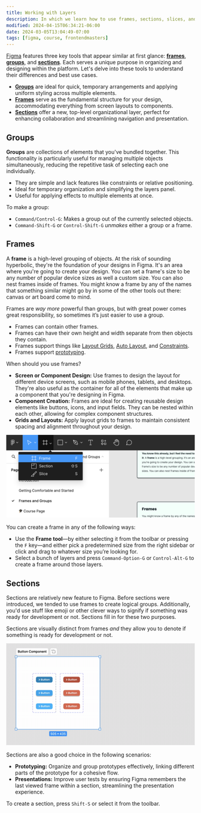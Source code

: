 ```yaml
---
title: Working with Layers
description: In which we learn how to use frames, sections, slices, and groups in Figma—and the difference between them.
modified: 2024-04-15T06:34:21-06:00
date: 2024-03-05T13:04:49-07:00
tags: [figma, course, frontendmasters]
---
```


[Figma](https://figma.com/) features three key tools that appear similar at first glance: [**frames**](https://help.figma.com/hc/en-us/articles/360041539473-Frames-in-Figma), [**groups**](https://help.figma.com/hc/en-us/articles/360039832054-The-difference-between-frames-and-groups), and [**sections**](https://help.figma.com/hc/en-us/articles/9771500257687-Organize-your-canvas-with-sections). Each serves a unique purpose in organizing and designing within the platform. Let's delve into these tools to understand their differences and best use cases.

- [**Groups**](#groups) are ideal for quick, temporary arrangements and applying uniform styling across multiple elements.
- [**Frames**](#frames) serve as the fundamental structure for your design, accommodating everything from screen layouts to components.
- [**Sections**](#sections) offer a new, top-level organizational layer, perfect for enhancing collaboration and streamlining navigation and presentation.

## Groups

**Groups** are collections of elements that you've bundled together. This functionality is particularly useful for managing multiple objects simultaneously, reducing the repetitive task of selecting each one individually.

- They are simple and lack features like constraints or relative positioning.
- Ideal for temporary organization and simplifying the layers panel.
- Useful for applying effects to multiple elements at once.

To make a group:

- `Command/Control-G`: Makes a group out of the currently selected objects.
- `Command-Shift-G` or `Control-Shift-G` _unmakes_ either a group or a frame.

## Frames

A **frame** is a high-level grouping of objects. At the risk of sounding hyperbolic, they're the foundation of your designs in Figma. It's an area where you're going to create your design. You can set a frame's size to be any number of popular device sizes as well a custom size. You can also nest frames inside of frames. You might know a frame by any of the names that something similar might go by in some of the other tools out there: canvas or art board come to mind.

Frames are _way more_ powerful than groups, but with great power comes great responsibility, so sometimes it’s just easier to use a group.

- Frames can contain other frames.
- Frames can have their own height and width separate from then objects they contain.
- Frames support things like [Layout Grids](layout-grids.md), [Auto Layout](auto-layout.md), and [Constraints](constraints.md).
- Frames support [prototyping](prototyping.md).

When should you use frames?

- **Screen or Component Design:** Use frames to design the layout for different device screens, such as mobile phones, tablets, and desktops. They're also useful as the container for all of the elements that make up a component that you're designing in Figma.
- **Component Creation:** Frames are ideal for creating reusable design elements like buttons, icons, and input fields. They can be nested within each other, allowing for complex component structures.
- **Grids and Layouts:** Apply layout grids to frames to maintain consistent spacing and alignment throughout your design.

![The frame tool](assets/figma-frame-tool.png)

You can create a frame in any of the following ways:

- Use the **Frame tool**—by either selecting it from the toolbar or pressing the `F` key—and either pick a predetermined size from the right sidebar or click and drag to whatever size you’re looking for.
- Select a bunch of layers and press `Command-Option-G` or `Control-Alt-G` to create a frame around those layers.

## Sections

Sections are relatively new feature to Figma. Before sections were introduced, we tended to use frames to create logical groups. Additionally, you'd use stuff like emoji or other clever ways to signify if something was ready for development or not. Sections fill in for these two purposes.

Sections are visually distinct from frames _and_ they allow you to denote if something is ready for development or not.

![Sections](assets/figma-sections.gif)

Sections are also a good choice in the following scenarios:

- **Prototyping:** Organize and group prototypes effectively, linking different parts of the prototype for a cohesive flow.
- **Presentations:** Improve user tests by ensuring Figma remembers the last viewed frame within a section, streamlining the presentation experience.

To create a section, press `Shift-S` or select it from the toolbar.

